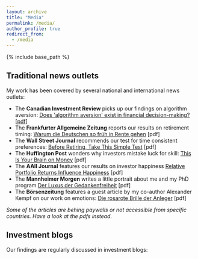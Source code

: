 ```yaml
---
layout: archive
title: "Media"
permalink: /media/
author_profile: true
redirect_from:
  - /media
---
```


{% include base_path %}
## Traditional news outlets

My work has been covered by several national and international news outlets:
* The **Canadian Investment Review** picks up our findings on algorithm aversion: [Does 'algorithm aversion' exist in financial decision-making?](http://www.investmentreview.com/analysis-research/does-algorithm-aversion-exist-in-financial-decision-making-9505) <a href="http://www.investmentreview.com/analysis-research/does-algorithm-aversion-exist-in-financial-decision-making-9505">[pdf]</a>
* The **Frankfurter Allgemeine Zeitung** reports our results on retirement timing: [Warum die Deutschen so früh in Rente gehen](www.faz.net/aktuell/wirtschaft/oecd-kritisiert-flexirente-warum-sie-so-wenig-genutzt-wird-15325792.html) [pdf]
* The **Wall Street Journal** recommends our test for time consistent preferences: [Before Retiring, Take This Simple Test](www.wsj.com/articles/before-retiring-take-this-simple-test-1477275121) [pdf]
* The **Huffington Post** wonders why investors mistake luck for skill: [This Is Your Brain on Money](www.huffpost.com/entry/this-is-your-brain-on-mon_b_6008532) [pdf]
* The **AAII Journal** features our results on investor happiness [Relative Portfolio Returns Influence Happiness](www.aaii.com/journal/article/relative-portfolio-returns-influence-happiness) [pdf]
* The **Mannheimer Morgen** writes a little portrait about me and my PhD program [Der Luxus der Gedankenfreiheit](www.morgenweb.de/mannheimer-morgen_artikel,-hochschule-der-luxus-der-gedankenfreiheit-_arid,83768.html) [pdf]
* The **Börsenzeitung** features a guest article by my co-author Alexander Kempf on our work on emotions: [Die rosarote Brille der Anleger](www.boersen-zeitung.de/index.php?li=1&artid=2010056038&artsubm=bz&subm=ausgaben&ersch_datum=2010-03-23) [pdf]

_Some of the articles are behing paywalls or not accessible from specific countries. Have a look at the pdfs instead._

## Investment blogs

Our findings are regularly discussed in investment blogs:

